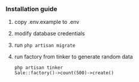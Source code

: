 ### Installation guide

1. copy .env.example to .env
2. modify database credentials
3. run `php artisan migrate`
4. run factory from tinker to generate random data

    `php artisan tinker`    
    `Sale::factory()->count(500)->create()`
